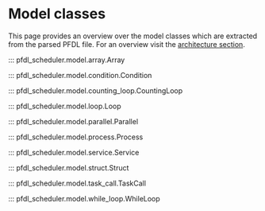 # Model classes

This page provides an overview over the model classes which are extracted from the parsed PFDL file. For an overview visit the [architecture section](../getting_started/architecture.md#model-creation-and-validation).

::: pfdl_scheduler.model.array.Array

::: pfdl_scheduler.model.condition.Condition

::: pfdl_scheduler.model.counting_loop.CountingLoop

::: pfdl_scheduler.model.loop.Loop

::: pfdl_scheduler.model.parallel.Parallel

::: pfdl_scheduler.model.process.Process

::: pfdl_scheduler.model.service.Service

::: pfdl_scheduler.model.struct.Struct

::: pfdl_scheduler.model.task_call.TaskCall

::: pfdl_scheduler.model.while_loop.WhileLoop